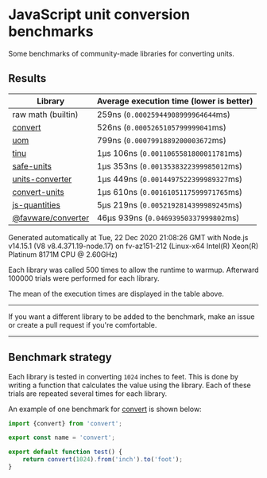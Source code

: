 # JavaScript unit conversion benchmarks

Some benchmarks of community-made libraries for converting units.

## Results

<!-- beginblock(results) -->

| Library                                                                | Average execution time (lower is better) |
| ---------------------------------------------------------------------- | ---------------------------------------- |
| raw math (builtin)                                                     | 259ns (`0.00025944908999964644`ms)       |
| [convert](https://npmjs.com/package/convert)                           | 526ns (`0.0005265105799999041`ms)        |
| [uom](https://npmjs.com/package/uom)                                   | 799ns (`0.0007991889200003672`ms)        |
| [tinu](https://npmjs.com/package/tinu)                                 | 1µs 106ns (`0.0011065581800011781`ms)    |
| [safe-units](https://npmjs.com/package/safe-units)                     | 1µs 353ns (`0.0013538322399985012`ms)    |
| [units-converter](https://npmjs.com/package/units-converter)           | 1µs 449ns (`0.0014497522399989327`ms)    |
| [convert-units](https://npmjs.com/package/convert-units)               | 1µs 610ns (`0.0016105117599971765`ms)    |
| [js-quantities](https://npmjs.com/package/js-quantities)               | 5µs 219ns (`0.0052192814399989245`ms)    |
| [@favware/converter](https://npmjs.com/package/%40favware%2Fconverter) | 46µs 939ns (`0.04693950337999802`ms)     |

Generated automatically at Tue, 22 Dec 2020 21:08:26 GMT with Node.js v14.15.1 (V8 v8.4.371.19-node.17) on fv-az151-212 (Linux-x64 Intel(R) Xeon(R) Platinum 8171M CPU @ 2.60GHz)

Each library was called 500 times to allow the runtime to warmup.
Afterward 100000 trials were performed for each library.

<!-- endblock(results) -->

The mean of the execution times are displayed in the table above.

---

If you want a different library to be added to the benchmark, make an issue or create a pull request if you're comfortable.

---

## Benchmark strategy

Each library is tested in converting `1024` inches to feet.
This is done by writing a function that calculates the value using the library.
Each of these trials are repeated several times for each library.

An example of one benchmark for [convert](https://github.com/pizzafox/convert) is shown below:

```js
import {convert} from 'convert';

export const name = 'convert';

export default function test() {
	return convert(1024).from('inch').to('foot');
}
```
